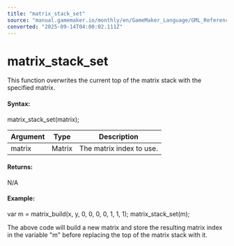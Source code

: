```yaml
---
title: "matrix_stack_set"
source: "manual.gamemaker.io/monthly/en/GameMaker_Language/GML_Reference/Maths_And_Numbers/Matrix_Functions/matrix_stack_set.htm"
converted: "2025-09-14T04:00:02.111Z"
---
```


# matrix\_stack\_set

This function overwrites the current top of the matrix stack with the specified matrix.

#### Syntax:

matrix\_stack\_set(matrix);

| Argument | Type | Description |
| --- | --- | --- |
| matrix | Matrix | The matrix index to use. |

#### Returns:

N/A

#### Example:

var m = matrix\_build(x, y, 0, 0, 0, 0, 1, 1, 1);
matrix\_stack\_set(m);

The above code will build a new matrix and store the resulting matrix index in the variable "m" before replacing the top of the matrix stack with it.